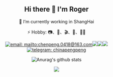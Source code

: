 <div align="center">
  
## Hi there 👋  I'm Roger

🔭 I’m currently working in ShangHai

⚡ Hobby: 📷、🏃、🎬、🎵、👨‍💻‍

[![email: mailto:chenpeng.0418@163.com](https://img.shields.io/badge/email-8B89CC?&style=for-the-badge&logo=protonmail&logoColor=FFF)](mailto:chenpeng.0418@163.com)[![](https://img.shields.io/badge/github.io-7289DA?&labelColor=222&style=for-the-badge&logo=blog&logoColor=7289DA)](https://rrroger.github.io/)[![](https://img.shields.io/badge/JianShu-#EA6F5A?&labelColor=222&style=for-the-badge&logo=blog&logoColor=7289DA)](https://www.jianshu.com/u/9308843ed8e2)[![](https://img.shields.io/badge/Bilibili-FB7299?&labelColor=222&style=for-the-badge&logo=blog&logoColor=7289DA)](https://space.bilibili.com/46651927)[![telegram: chinapengpeng](https://img.shields.io/badge/telegram-2CA5E0?&style=for-the-badge&logo=telegram)](https://t.me/chinapengpeng)
  
  
![Anurag's github stats](https://github-readme-stats.vercel.app/api?username=RRRoger&count_private=true&show_icons=true)

<img src="https://github-readme-stats.vercel.app/api/top-langs/?username=RRRoger&hide_border=true&show_icons=true&title_color=eee&icon_color=eee&text_color=fff&bg_color=999&langs_count=6&hide=css&card_width=400">

</div>
